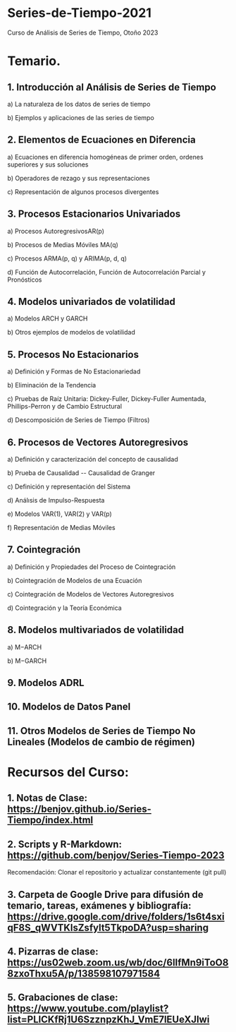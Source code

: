 # Series-de-Tiempo-2021
Curso de Análisis de Series de Tiempo, Otoño 2023

# Temario.

## 1. Introducción al Análisis de Series de Tiempo

a) La naturaleza de los datos de series de tiempo

b) Ejemplos y aplicaciones de las series de tiempo

## 2. Elementos de Ecuaciones en Diferencia

a) Ecuaciones en diferencia homogéneas de primer orden, ordenes superiores y sus soluciones

b) Operadores de rezago y sus representaciones

c)  Representación de algunos procesos divergentes

## 3. Procesos Estacionarios Univariados

a) Procesos AutoregresivosAR(p)

b) Procesos de Medias Móviles MA(q)

c) Procesos ARMA(p, q) y ARIMA(p, d, q)

d) Función de Autocorrelación, Función de Autocorrelación Parcial y Pronósticos

## 4. Modelos univariados de volatilidad

a) Modelos ARCH y GARCH

b) Otros ejemplos de modelos de volatilidad

## 5. Procesos No Estacionarios

a) Definición y Formas de No Estacionariedad

b) Eliminación de la Tendencia

c) Pruebas de Raíz Unitaria: Dickey-Fuller, Dickey-Fuller Aumentada, Phillips-Perron y de Cambio Estructural

d) Descomposición de Series de Tiempo (Filtros)

## 6. Procesos de Vectores Autoregresivos

a) Definición y caracterización del concepto de causalidad

b) Prueba de Causalidad --  Causalidad de Granger

c) Definición y representación del Sistema

d) Análısis de Impulso-Respuesta

e) Modelos VAR(1), VAR(2) y VAR(p)

f) Representación de Medias Móviles

## 7. Cointegración

a) Definición y Propiedades del Proceso de Cointegración

b) Cointegración de Modelos de una Ecuación

c) Cointegración de Modelos de Vectores Autoregresivos

d) Cointegración y la Teoría Económica

## 8. Modelos multivariados de volatilidad 

a) M−ARCH

b) M−GARCH

## 9. Modelos ADRL

## 10. Modelos de Datos Panel

## 11. Otros Modelos de Series de Tiempo No Lineales (Modelos de cambio de régimen) 

# Recursos del Curso:

## 1. Notas de Clase: https://benjov.github.io/Series-Tiempo/index.html

## 2. Scripts y R-Markdown: https://github.com/benjov/Series-Tiempo-2023
Recomendación: Clonar el repositorio y actualizar constantemente (git pull)

## 3. Carpeta de Google Drive para difusión de temario, tareas, exámenes y bibliografía: https://drive.google.com/drive/folders/1s6t4sxiqF8S_qWVTKlsZsfylt5TkpoDA?usp=sharing

## 4. Pizarras de clase: https://us02web.zoom.us/wb/doc/6lIfMn9iToO88zxoThxu5A/p/138598107971584

## 5. Grabaciones de clase: https://www.youtube.com/playlist?list=PLlCKfRj1U6SzznpzKhJ_VmE7lEUeXJIwi


